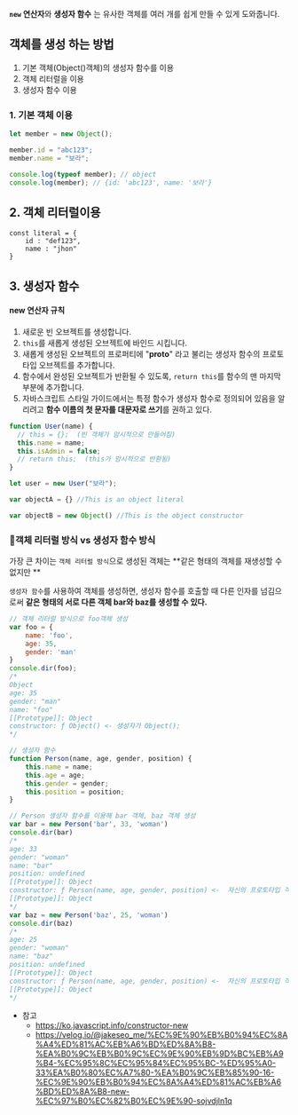 **`new` 연산자**와 **생성자 함수**  는 유사한 객체를 여러 개를 쉽게 만들 수 있게 도와줍니다.

## 객체를 생성 하는 방법

1. 기본 객체(Object()객체)의 생성자 함수를 이용
2. 객체 리터럴을 이용
3. 생성자 함수 이용

### 1. 기본 객체 이용

```js
let member = new Object();

member.id = "abc123";
member.name = "보라";

console.log(typeof member); // object
console.log(member); // {id: 'abc123', name: '보라'}

```



## 2. 객체 리터럴이용

```JS
const literal = {
    id : "def123",
    name : "jhon"
}
```



## 3. 생성자 함수

#### new 연산자 규칙

1. 새로운 빈 오브젝트를 생성합니다.
2. `this`를 새롭게 생성된 오브젝트에 바인드 시킵니다.
3. 새롭게 생성된 오브젝트의 프로퍼티에 "**proto**" 라고 불리는 생성자 함수의 프로토타입 오브젝트를 추가합니다.
4. 함수에서 완성된 오브젝트가 반환될 수 있도록, `return this`를 함수의 맨 마지막 부분에 추가합니다.
5. 자바스크립트 스타일 가이드에서는 특정 함수가 생성자 함수로 정의되어 있음을 알리려고 **함수 이름의 첫 문자를 대문자로 쓰기**를 권하고 있다.

```js
function User(name) {
  // this = {};  (빈 객체가 암시적으로 만들어짐)
  this.name = name;
  this.isAdmin = false;
  // return this;  (this가 암시적으로 반환됨)
}

let user = new User("보라"); 
```

```js
var objectA = {} //This is an object literal

var objectB = new Object() //This is the object constructor
```

 ### :speech_balloon:객체 리터럴 방식 vs 생성자 함수 방식

가장 큰 차이는 ```객체 리터럴 방식```으로 생성된 객체는 **같은 형태의 객체를 재생성할 수 없지만 **

```생성자 함수```를 사용하여 객체를 생성하면, 생성자 함수를 호출할 때 다른 인자를 넘김으로써 **같은 형태의 서로 다른 객체 bar와 baz를 생성할 수 있다.**

```js
// 객체 리터럴 방식으로 foo객체 생성
var foo = {
	name: 'foo',
	age: 35,
	gender: 'man'
}
console.dir(foo);
/*
Object
age: 35
gender: "man"
name: "foo"
[[Prototype]]: Object
constructor: ƒ Object() <- 생성자가 Object();
*/

// 생성자 함수
function Person(name, age, gender, position) {
	this.name = name;
	this.age = age;
	this.gender = gender;
	this.position = position;
}

// Person 생성자 함수를 이용해 bar 객체, baz 객체 생성
var bar = new Person('bar', 33, 'woman')
console.dir(bar)
/*
age: 33
gender: "woman"
name: "bar"
position: undefined
[[Prototype]]: Object
constructor: ƒ Person(name, age, gender, position) <-  자신의 프로토타입 객체로
[[Prototype]]: Object
*/
var baz = new Person('baz', 25, 'woman')
console.dir(baz)
/*
age: 25
gender: "woman"
name: "baz"
position: undefined
[[Prototype]]: Object
constructor: ƒ Person(name, age, gender, position) <-  자신의 프로토타입 객체로
[[Prototype]]: Object
*/
```











* 참고
  * https://ko.javascript.info/constructor-new
  * https://velog.io/@jakeseo_me/%EC%9E%90%EB%B0%94%EC%8A%A4%ED%81%AC%EB%A6%BD%ED%8A%B8-%EA%B0%9C%EB%B0%9C%EC%9E%90%EB%9D%BC%EB%A9%B4-%EC%95%8C%EC%95%84%EC%95%BC-%ED%95%A0-33%EA%B0%80%EC%A7%80-%EA%B0%9C%EB%85%90-16-%EC%9E%90%EB%B0%94%EC%8A%A4%ED%81%AC%EB%A6%BD%ED%8A%B8-new-%EC%97%B0%EC%82%B0%EC%9E%90-sojvdjln1q

